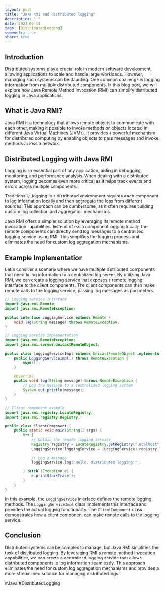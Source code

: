 ```yaml
---
layout: post
title: "Java RMI and distributed logging"
description: " "
date: 2023-09-14
tags: [DistributedLogging]
comments: true
share: true
---
```


## Introduction
Distributed systems play a crucial role in modern software development, allowing applications to scale and handle large workloads. However, managing such systems can be daunting. One common challenge is logging information from multiple distributed components. In this blog post, we will explore how Java Remote Method Invocation (RMI) can simplify distributed logging in Java applications.

## What is Java RMI?
Java RMI is a technology that allows remote objects to communicate with each other, making it possible to invoke methods on objects located in different Java Virtual Machines (JVMs). It provides a powerful mechanism for distributed computing by enabling objects to pass messages and invoke methods across a network.

## Distributed Logging with Java RMI
Logging is an essential part of any application, aiding in debugging, monitoring, and performance analysis. When dealing with a distributed system, logging becomes even more critical as it helps track events and errors across multiple components.

Traditionally, logging in a distributed environment requires each component to log information locally and then aggregate the logs from different sources. This approach can be cumbersome, as it often requires building custom log collection and aggregation mechanisms.

Java RMI offers a simpler solution by leveraging its remote method invocation capabilities. Instead of each component logging locally, the remote components can directly send log messages to a centralized logging service using RMI. This simplifies the logging process and eliminates the need for custom log aggregation mechanisms.

## Example Implementation
Let's consider a scenario where we have multiple distributed components that need to log information to a centralized log server. By utilizing Java RMI, we can create a logging service that exposes a remote logging interface to the client components. The client components can then make remote calls to the logging service, passing log messages as parameters.

```java
// Logging service interface
import java.rmi.Remote;
import java.rmi.RemoteException;

public interface LoggingService extends Remote {
    void log(String message) throws RemoteException;
}
```

```java
// Logging service implementation
import java.rmi.RemoteException;
import java.rmi.server.UnicastRemoteObject;

public class LoggingServiceImpl extends UnicastRemoteObject implements LoggingService {
    public LoggingServiceImpl() throws RemoteException {
        super();
    }

    @Override
    public void log(String message) throws RemoteException {
        // Log the message to a centralized logging system
        System.out.println(message);
    }
}
```

```java
// Client component example
import java.rmi.registry.LocateRegistry;
import java.rmi.registry.Registry;

public class ClientComponent {
    public static void main(String[] args) {
        try {
            // Obtain the remote logging service
            Registry registry = LocateRegistry.getRegistry("localhost", 1099);
            LoggingService loggingService = (LoggingService) registry.lookup("LoggingService");

            // Log a message
            loggingService.log("Hello, distributed logging!");

        } catch (Exception e) {
            e.printStackTrace();
        }
    }
}
```

In this example, the `LoggingService` interface defines the remote logging methods. The `LoggingServiceImpl` class implements this interface and provides the actual logging functionality. The `ClientComponent` class demonstrates how a client component can make remote calls to the logging service.

## Conclusion
Distributed systems can be complex to manage, but Java RMI simplifies the task of distributed logging. By leveraging RMI's remote method invocation capabilities, we can create a centralized logging service that allows distributed components to log information seamlessly. This approach eliminates the need for custom log aggregation mechanisms and provides a more streamlined solution for managing distributed logs.

#Java #DistributedLogging